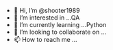 - 👋 Hi, I’m @shooter1989
- 👀 I’m interested in ...QA
- 🌱 I’m currently learning ...Python
- 💞️ I’m looking to collaborate on ...
- 📫 How to reach me ...

<!---
shooter1989/shooter1989 is a ✨ special ✨ repository because its `README.md` (this file) appears on your GitHub profile.
You can click the Preview link to take a look at your changes.
--->
